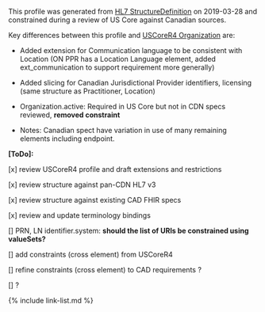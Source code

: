<!--- Text entered into this file will appear at the top of the profiles page before the Formal Views of the profile content. -->

This profile was generated from [HL7 StructureDefinition](https://www.hl7.org/fhir/organization.profile.json) on 2019-03-28 and constrained during a review of US Core against Canadian sources.

Key differences between this profile and [USCoreR4 Organization](https://build.fhir.org/ig/HL7/US-Core-R4/StructureDefinition-us-core-organization.html) are:
- Added extension for Communication language to be consistent with Location (ON PPR has a Location Language element, added ext_communication to support requirement more generally)
- Added slicing for Canadian Jurisdictional Provider identifiers, licensing (same structure as Practitioner, Location)
- Organization.active: Required in US Core but not in CDN specs reviewed, **removed constraint**

- Notes: Canadian spect have variation in use of many remaining elements including endpoint.

**[ToDo]:**

[x] review USCoreR4 profile and draft extensions and restrictions

[x] review structure against pan-CDN HL7 v3

[x] review structure against existing CAD FHIR specs

[x] review and update terminology bindings

[] PRN, LN identifier.system: **should the list of URIs be constrained using valueSets?**

[] add constraints (cross element) from USCoreR4

[] refine constraints (cross element) to CAD requirements ?

[] ?

{% include link-list.md %}
